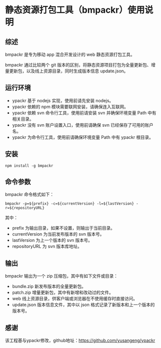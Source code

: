 # 静态资源打包工具（bmpackr）使用说明

## 综述

bmpackr 是专为移动 app 混合开发设计的 web 静态资源打包工具。

bmpackr 通过比较两个 git 版本的区别，将静态资源项目打包为全量更新包、增量更新包，以及线上资源目录，同时生成版本信息 update.json。

## 运行环境

* ypackr 基于 nodejs 实现，使用前请先安装 nodejs。
* ypackr 依赖的 npm 模块需要联网安装，请确保连入互联网。
* ypackr 依赖 svn 命令行工具，使用前请安装 svn 并确保环境变量 Path 中有相关目录。
* ypackr 没有 svn 账户设置入口，使用前请确保 svn 已经保存了可用的账户名。
* ypackr 为命令行工具，使用前请确保环境变量 Path 中有 ypackr 根目录。

## 安装

```
npm install -g bmpackr
```

## 命令参数

bmpackr 命令格式如下：

```
bmpackr -p=${prefix} -c=${currentVersion} -l=${lastVersion} -r=${repositoryURL}
```

其中：

* prefix 为输出目录，如果不设置，则输出于当前目录。
* currentVersion 为当前发布版本的 svn 版本号。
* lastVersion 为上一个版本的 svn 版本号。
* repositoryURL 为 svn 版本库地址。

## 输出

bmpackr 输出为一个 zip 压缩包，其中有如下文件或目录：

* bundle.zip 新发布版本的全量更新包。
* patch.zip 增量更新包，其中有新增和改动过的文件。
* web 线上资源目录，供客户端或浏览器在不使用缓存时直接访问。
* update.json 版本信息文件，其中以 json 格式记录了新版本和上一个版本的版本号。

## 感谢
该工程基与ypackr修改，github地址：https://github.com/yusangeng/ypackr
